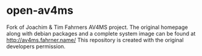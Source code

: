 # open-av4ms

Fork of Joachim & Tim Fahrners AV4MS project. The original homepage along with debian packages and a complete system image can be found at http://av4ms.fahrner.name/ 
This repository is created with the original developers permission.
